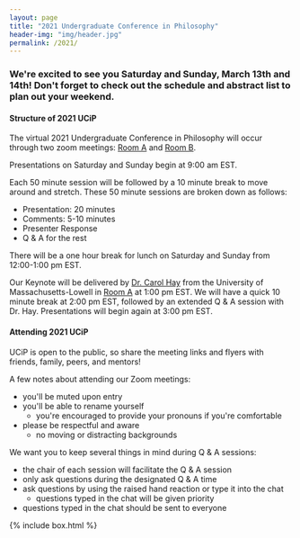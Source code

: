 ```yaml
---
layout: page
title: "2021 Undergraduate Conference in Philosophy"
header-img: "img/header.jpg"
permalink: /2021/
---
```


<div class="container">
  <div class="col-sm-9 col-xs-12">
    <div>
      <h3 class="structure info">We're excited to see you Saturday and Sunday, March 13th and 14th! Don't forget to check out the schedule and abstract list to plan out your weekend.</h3>
    </div>  
    <div>
      <h4 class="structure info">Structure of 2021 UCiP</h4>
      <p>The virtual 2021 Undergraduate Conference in Philosophy will occur through two zoom meetings:
        <a href="https://emich.zoom.us/j/87084883340" target="_blank">Room A</a> and
        <a href="https://emich.zoom.us/j/89305848150" target="_blank">Room B</a>.
      </p>
      <p>Presentations on Saturday and Sunday begin at 9:00 am EST.</p>
      <p>Each 50 minute session will be followed by a 10 minute break to move around and stretch. These 50 minute sessions are broken down as follows:</p>
      <ul>
        <li>Presentation: 20 minutes</li>
        <li>Comments: 5-10 minutes</li>
        <li>Presenter Response</li>
        <li>Q & A for the rest</li>
      </ul>
      <p>There will be a one hour break for lunch on Saturday and Sunday from 12:00-1:00 pm EST.</p>
      <p>Our Keynote will be delivered by
        <a href="https://www.carolhay.org" target="_blank">Dr. Carol Hay</a> from the University of Massachusetts-Lowell in
        <a href="https://emich.zoom.us/j/87084883340" target="_blank">Room A</a> at 1:00 pm EST. We will have a quick 10 minute break at 2:00 pm EST, followed by an extended Q & A session with Dr. Hay. Presentations will begin again at 3:00 pm EST.
      </p>
    </div>
    <div>
      <h4 class="attending info">Attending 2021 UCiP</h4>
      <p>UCiP is open to the public, so share the meeting links and flyers with friends, family, peers, and mentors!</p>
      <p>A few notes about attending our Zoom meetings:</p>
      <ul>
        <li>you'll be muted upon entry</li>
        <li>you'll be able to rename yourself
          <ul>
            <li>you're encouraged to provide your pronouns if you're comfortable</li>
          </ul>
        </li>
        <li>please be respectful and aware
          <ul>
            <li>no moving or distracting backgrounds</li>
          </ul>
        </li>  
      </ul>
      <p>We want you to keep several things in mind during Q & A sessions:</p>
      <ul>
        <li>the chair of each session will facilitate the Q & A session</li>
        <li>only ask questions during the designated Q & A time</li>
        <li>ask questions by using the raised hand reaction or type it into the chat
          <ul>
            <li>questions typed in the chat will be given priority</li>
          </ul>
        </li>  
        <li>questions typed in the chat should be sent to everyone</li>
      </ul>
    </div>  
  </div>
  {% include box.html %}
</div>
     
